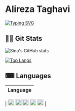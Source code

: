 # Alireza Taghavi
[![Typing SVG](https://readme-typing-svg.demolab.com?font=Rubik+80s+Fade&size=25&duration=8888&pause=1000&color=00FF10&width=435&lines=Software+Engineer;Front-end+Developer;UI+Developer;Back-end+Developer;Full-stack+Developer)](https://git.io/typing-svg)


## 🐱‍👤 Git Stats
![Sina's GitHub stats](https://github-readme-stats.vercel.app/api?username=Alireza-Taghavi&show_icons=true&theme=gotham&hide_border=true&card_width=450)

[![Top Langs](https://github-readme-stats.vercel.app/api/top-langs/?username=Alireza-Taghavi&hide_progress=false&theme=gotham&hide_border=true&card_width=450&layout=compact)](https://github.com/anuraghazra/github-readme-stats)


## ⌨ Languages 
| Language |
| -------- |
| 
<img src="https://cdn.jsdelivr.net/npm/programming-languages-logos/src/javascript/javascript.png" alt="JavaScript" width="20"/> 
 <img src="https://cdn.jsdelivr.net/npm/programming-languages-logos/src/typescript/typescript.png" alt="TypeScript" width="20"/>
 <img src="https://cdn.jsdelivr.net/npm/programming-languages-logos/src/java/java.png" alt="Java" width="20"/> 
 <img src="https://cdn.jsdelivr.net/npm/programming-languages-logos/src/html/html.png" alt="HTML" width="20"/> 
 <img src="https://cdn.jsdelivr.net/npm/programming-languages-logos/src/css/css3.png" alt="CSS" width="20"/> |
